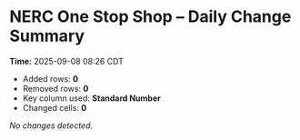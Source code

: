 # NERC One Stop Shop – Daily Change Summary
**Time:** 2025-09-08 08:26 CDT

- Added rows: **0**
- Removed rows: **0**
- Key column used: **Standard Number**
- Changed cells: **0**

_No changes detected._